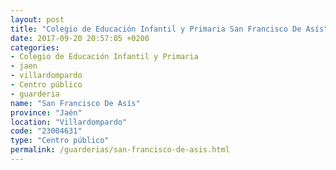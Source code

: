 ```yaml
---
layout: post
title: "Colegio de Educación Infantil y Primaria San Francisco De Asís"
date: 2017-09-20 20:57:05 +0200
categories:
- Colegio de Educación Infantil y Primaria
- jaen
- villardompardo
- Centro público
- guarderia
name: "San Francisco De Asís"
province: "Jaén"
location: "Villardompardo"
code: "23004631"
type: "Centro público"
permalink: /guarderias/san-francisco-de-asis.html
---
```

